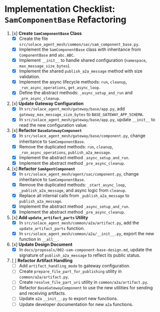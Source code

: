 # Implementation Checklist: `SamComponentBase` Refactoring

1.  [x] **Create `SamComponentBase` Class**
    -   [x] Create the file `src/solace_agent_mesh/common/sac/sam_component_base.py`.
    -   [x] Implement the `SamComponentBase` class with inheritance from `ComponentBase` and `abc.ABC`.
    -   [x] Implement `__init__` to handle shared configuration (`namespace`, `max_message_size_bytes`).
    -   [x] Implement the shared `publish_a2a_message` method with size validation.
    -   [x] Implement the async lifecycle methods: `run`, `cleanup`, `_run_async_operations`, `get_async_loop`.
    -   [x] Define the abstract methods: `_async_setup_and_run` and `_pre_async_cleanup`.

2.  [x] **Update Gateway Configuration**
    -   [x] In `src/solace_agent_mesh/gateway/base/app.py`, add `gateway_max_message_size_bytes` to `BASE_GATEWAY_APP_SCHEMA`.
    -   [x] In `src/solace_agent_mesh/gateway/base/app.py`, update `__init__` to read the new configuration value.

3.  [x] **Refactor `BaseGatewayComponent`**
    -   [x] In `src/solace_agent_mesh/gateway/base/component.py`, change inheritance to `SamComponentBase`.
    -   [x] Remove the duplicated methods: `run`, `cleanup`, `_run_async_operations`, `publish_a2a_message`.
    -   [x] Implement the abstract method `_async_setup_and_run`.
    -   [x] Implement the abstract method `_pre_async_cleanup`.

4.  [x] **Refactor `SamAgentComponent`**
    -   [x] In `src/solace_agent_mesh/agent/sac/component.py`, change inheritance to `SamComponentBase`.
    -   [x] Remove the duplicated methods: `_start_async_loop`, `_publish_a2a_message`, and async logic from `cleanup`.
    -   [x] Replace all internal calls from `_publish_a2a_message` to `publish_a2a_message`.
    -   [x] Implement the abstract method `_async_setup_and_run`.
    -   [x] Implement the abstract method `_pre_async_cleanup`.

5.  [x] **Add `update_artifact_parts` Utility**
    -   [x] In `src/solace_agent_mesh/common/a2a/artifact.py`, add the `update_artifact_parts` function.
    -   [x] In `src/solace_agent_mesh/common/a2a/__init__.py`, export the new function in `__all__`.

6.  [x] **Update Design Document**
    -   [x] In `docs/proposals/002-sam-component-base-design.md`, update the signature of `publish_a2a_message` to reflect its public status.

7.  [ ] **Refactor Artifact Handling**
    -   [ ] Add `artifact_handling_mode` to gateway configuration.
    -   [ ] Create `prepare_file_part_for_publishing` utility in `common/a2a/artifact.py`.
    -   [ ] Create `resolve_file_part_uri` utility in `common/a2a/artifact.py`.
    -   [ ] Refactor `BaseGatewayComponent` to use the new utilities for sending and receiving artifacts.
    -   [ ] Update `a2a` `__init__.py` to export new functions.
    -   [ ] Update developer documentation for new `a2a` functions.
